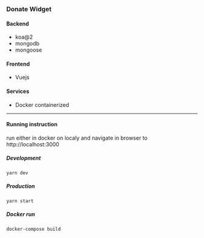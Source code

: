 ### Donate Widget

#### Backend
- koa@2
- mongodb
- mongoose

#### Frontend
- Vuejs

#### Services
- Docker containerized
---
#### Running instruction

run either in docker on localy and navigate in browser to http://localhost:3000

##### Development
```shell script
yarn dev
```

##### Production
```shell script
yarn start
```

##### Docker run 
```shell script
docker-compose build
```
